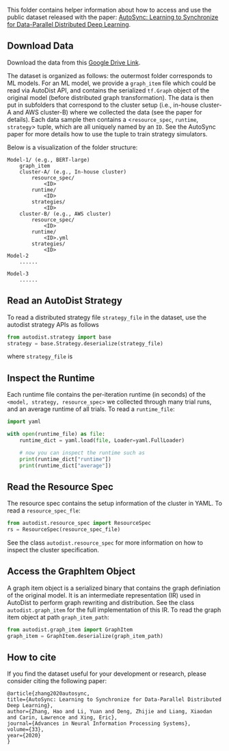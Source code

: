 
This folder contains helper information about how to access and use the public dataset released with the paper: 
[AutoSync: Learning to Synchronize for Data-Parallel Distributed Deep Learning](https://papers.nips.cc/paper/2020/hash/0a2298a72858d90d5c4b4fee954b6896-Abstract.html).


## Download Data 
Download the data from this [Google Drive Link](https://drive.google.com/file/d/18iEdIP5NncvxrIu1HaKCooRVYFcMoZH-/view?usp=sharing).

The dataset is organized as follows: the outermost folder corresponds to ML models. 
For an ML model, we provide a ``graph_item`` file which could be read via AutoDist API, 
and contains the serialized ``tf.Graph`` object of the original model (before distributed graph transformation). 
The data is then put in subfolders that correspond to the cluster setup (i.e., in-house cluster-A and AWS cluster-B) where we collected the data (see the paper for details). 
Each data sample then contains a <`resource_spec`, `runtime`, `strategy`> tuple, which are all uniquely named by an ``ID``. 
See the AutoSync paper for more details how to use the tuple to train strategy simulators.


Below is a visualization of the folder structure:

    Model-1/ (e.g., BERT-large)
        graph_item
        cluster-A/ (e.g., In-house cluster)
            resource_spec/
                <ID>
            runtime/
                <ID>
            strategies/
                <ID>  
        cluster-B/ (e.g., AWS cluster)
            resource_spec/
                <ID>
            runtime/
                <ID>.yml
            strategies/
                <ID>  
    Model-2 
        ......

    Model-3 
        ...... 


## Read an AutoDist Strategy

To read a distributed strategy file ``strategy_file`` in the dataset, use the autodist strategy APIs as follows

```python
from autodist.strategy import base
strategy = base.Strategy.deserialize(strategy_file)
```
where ``strategy_file`` is 


## Inspect the Runtime
Each runtime file contains the per-iteration runtime (in seconds) of the ``<model, strategy, resource_spec>`` we collected through many
trial runs, and an average runtime of all trials. To read a ``runtime_file``:
```python
import yaml

with open(runtime_file) as file:
    runtime_dict = yaml.load(file, Loader=yaml.FullLoader)

    # now you can inspect the runtime such as
    print(runtime_dict["runtime"])
    print(runtime_dict["average"])
```

## Read the Resource Spec
The resource spec contains the setup information of the cluster in YAML. To read a ``resource_spec_fle``:
```python
from autodist.resource_spec import ResourceSpec
rs = ResourceSpec(resource_spec_file)
```
See the class ``autodist.resource_spec`` for more information on how to inspect the cluster specification.

## Access the GraphItem Object
A graph item object is a serialized binary that contains the graph definiation of the original model. It is an intermediate representation (IR)
used in AutoDist to perform graph rewriting and distribution. See the class ``autodist.graph_item`` for the full implementation of this IR. 
To read the graph item object at path ``graph_item_path``:
```python
from autodist.graph_item import GraphItem
graph_item = GraphItem.deserialize(graph_item_path)
```

## How to cite
If you find the dataset useful for your development or research, please consider citing the following paper:
```
@article{zhang2020autosync,
title={AutoSync: Learning to Synchronize for Data-Parallel Distributed Deep Learning},
author={Zhang, Hao and Li, Yuan and Deng, Zhijie and Liang, Xiaodan and Carin, Lawrence and Xing, Eric},
journal={Advances in Neural Information Processing Systems},
volume={33},
year={2020}
}
```
